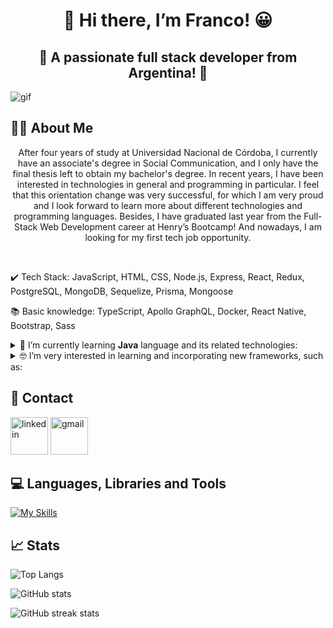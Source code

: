 <h1 align="center">👋 Hi there, I’m Franco! 😀</h1>
<h2 align="center">🚀 A passionate full stack developer from Argentina! 🚀</h2>
<img src="https://github.com/Francormin/Francormin/blob/main/assets/profile-gif.gif" alt="gif" />

## 👨‍💻 About Me
<p align="center">After four years of study at Universidad Nacional de Córdoba, I currently have an associate's degree in Social Communication, and I only have the final thesis left to obtain my bachelor's degree. In recent years, I have been interested in technologies in general and programming in particular. I feel that this orientation change was very successful, for which I am very proud and I look forward to learn more about different technologies and programming languages. Besides, I have graduated last year from the Full-Stack Web Development career at Henry’s Bootcamp! And nowadays, I am looking for my first tech job opportunity.</p>
<br>

✔️ Tech Stack: JavaScript, HTML, CSS, Node.js, Express, React, Redux, PostgreSQL, MongoDB, Sequelize, Prisma, Mongoose

📚 Basic knowledge: TypeScript, Apollo GraphQL, Docker, React Native, Bootstrap, Sass

<details>

<summary>🌱 I’m currently learning <b>Java</b> language and its related technologies:</summary>

###
➜ JDBC

➜ H2

➜ JUnit 5

➜ Mockito

➜ Spring Boot

➜ Spring Data JPA

➜ Hibernate

➜ Maven
###

</details>

<details>

<summary>🤓 I’m very interested in learning and incorporating new frameworks, such as:</summary>

###
➜ NestJS

➜ Next.js

➜ Tailwind CSS
###

</details>

## 🔗 Contact
[<img src="https://cdn-icons-png.flaticon.com/512/145/145807.png" alt="linkedin" height="60">](https://www.linkedin.com/in/franco-corniglione/)
[<img src="https://cdn-icons-png.flaticon.com/512/732/732200.png" alt="gmail" height="60">](mailto:francocorniglione5@gmail.com)
<br>

## 💻 Languages, Libraries and Tools
[![My Skills](https://skillicons.dev/icons?i=js,html,css,nodejs,express,react,redux,postgres,mongodb,sequelize,prisma,git,github,vscode,postman)](https://skillicons.dev)
<br>

## 📈 Stats
![Top Langs](https://github-readme-stats-sigma-five.vercel.app/api/top-langs/?username=Francormin&theme=dark)

![GitHub stats](https://github-readme-stats-sigma-five.vercel.app/api?username=francormin&show_icons=true&theme=dark)

![GitHub streak stats](https://streak-stats.demolab.com/?user=Francormin&theme=dark)
